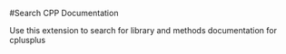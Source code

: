 #Search CPP Documentation

Use this extension to search for library and methods documentation for cplusplus